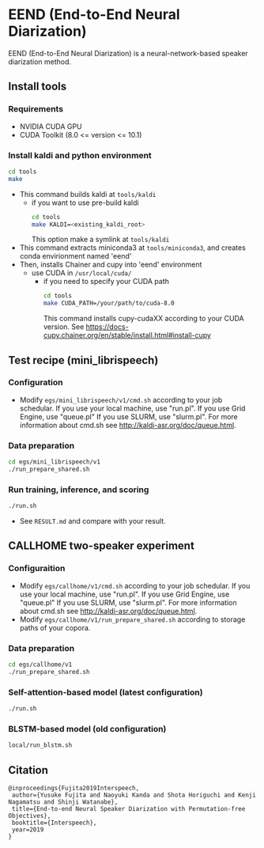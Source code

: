 # EEND (End-to-End Neural Diarization)

EEND (End-to-End Neural Diarization) is a neural-network-based speaker diarization method.

## Install tools
### Requirements
 - NVIDIA CUDA GPU
 - CUDA Toolkit (8.0 <= version <= 10.1)

### Install kaldi and python environment
```bash
cd tools
make
```
- This command builds kaldi at `tools/kaldi`
  - if you want to use pre-build kaldi
    ```bash
    cd tools
    make KALDI=<existing_kaldi_root>
    ```
    This option make a symlink at `tools/kaldi`
- This command extracts miniconda3 at `tools/miniconda3`, and creates conda envirionment named 'eend'
- Then, installs Chainer and cupy into 'eend' environment
  - use CUDA in `/usr/local/cuda/`
    - if you need to specify your CUDA path
      ```bash
      cd tools
      make CUDA_PATH=/your/path/to/cuda-8.0
      ```
      This command installs cupy-cudaXX according to your CUDA version.
      See https://docs-cupy.chainer.org/en/stable/install.html#install-cupy

## Test recipe (mini_librispeech)
### Configuration
- Modify `egs/mini_librispeech/v1/cmd.sh` according to your job schedular.
If you use your local machine, use "run.pl".
If you use Grid Engine, use "queue.pl"
If you use SLURM, use "slurm.pl".
For more information about cmd.sh see http://kaldi-asr.org/doc/queue.html.
### Data preparation
```bash
cd egs/mini_librispeech/v1
./run_prepare_shared.sh
```
### Run training, inference, and scoring
```bash
./run.sh
```
- See `RESULT.md` and compare with your result.

## CALLHOME two-speaker experiment
### Configuraition
- Modify `egs/callhome/v1/cmd.sh` according to your job schedular.
If you use your local machine, use "run.pl".
If you use Grid Engine, use "queue.pl"
If you use SLURM, use "slurm.pl".
For more information about cmd.sh see http://kaldi-asr.org/doc/queue.html.
- Modify `egs/callhome/v1/run_prepare_shared.sh` according to storage paths of your copora.

### Data preparation
```bash
cd egs/callhome/v1
./run_prepare_shared.sh
```
### Self-attention-based model (latest configuration)
```bash
./run.sh
```
### BLSTM-based model (old configuration)
```bash
local/run_blstm.sh
```
## Citation
```
@inproceedings{Fujita2019Interspeech,
 author={Yusuke Fujita and Naoyuki Kanda and Shota Horiguchi and Kenji Nagamatsu and Shinji Watanabe},
 title={End-to-end Neural Speaker Diarization with Permutation-free Objectives},
 booktitle={Interspeech},
 year=2019
}
```
